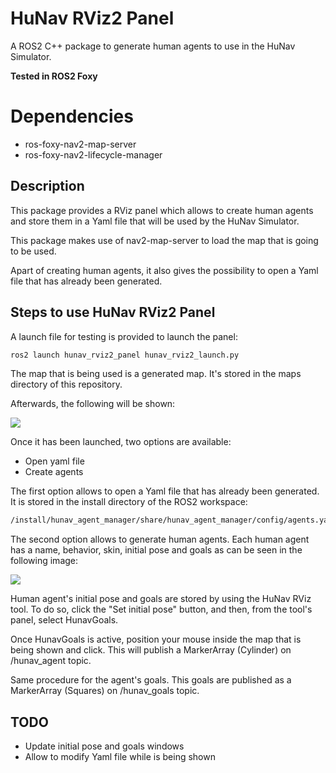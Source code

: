 # HuNav RViz2 Panel

A ROS2 C++ package to generate human agents to use in the HuNav Simulator.

**Tested in ROS2 Foxy**

# Dependencies

* ros-foxy-nav2-map-server
* ros-foxy-nav2-lifecycle-manager

## Description

This package provides a RViz panel which allows to create human agents and store them in a Yaml file that will be used by the HuNav Simulator.

This package makes use of nav2-map-server to load the map that is going to be used.

Apart of creating human agents, it also gives the possibility to open a Yaml file that has already been generated.

## Steps to use HuNav RViz2 Panel

A launch file for testing is provided to launch the panel:
```sh
ros2 launch hunav_rviz2_panel hunav_rviz2_launch.py
```

The map that is being used is a generated map. It's stored in the maps directory of this repository.

Afterwards, the following will be shown:

![](https://github.com/robotics-upo/hunav_sim/blob/master/hunav_rviz2_panel/images/RVizPanelGlobal.png)

Once it has been launched, two options are available:

* Open yaml file
* Create agents

The first option allows to open a Yaml file that has already been generated. It is stored in the install directory of the ROS2 workspace:
```sh
/install/hunav_agent_manager/share/hunav_agent_manager/config/agents.yaml
```

The second option allows to generate human agents. Each human agent has a name, behavior, skin, initial pose and goals as can be seen in the following image:

![](https://github.com/robotics-upo/hunav_sim/blob/master/hunav_rviz2_panel/images/HumanAgentWindow.png)

Human agent's initial pose and goals are stored by using the HuNav RViz tool. To do so, click the "Set initial pose" button, and then, from the tool's panel, select HunavGoals.

Once HunavGoals is active, position your mouse inside the map that is being shown and click. This will publish a MarkerArray (Cylinder) on /hunav_agent topic.

Same procedure for the agent's goals. This goals are published as a MarkerArray (Squares) on /hunav_goals topic.

## TODO

* Update initial pose and goals windows
* Allow to modify Yaml file while is being shown